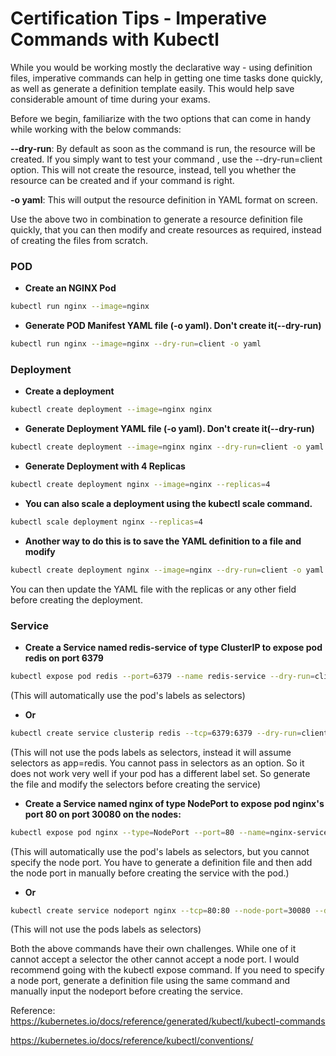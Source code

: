 # Certification Tips - Imperative Commands with Kubectl
While you would be working mostly the declarative way - using definition files, imperative commands can help in getting one time tasks done quickly, as well as generate a definition template easily. This would help save considerable amount of time during your exams.

Before we begin, familiarize with the two options that can come in handy while working with the below commands:

**--dry-run**: By default as soon as the command is run, the resource will be created. If you simply want to test your command , use the --dry-run=client option. This will not create the resource, instead, tell you whether the resource can be created and if your command is right.

**-o yaml**: This will output the resource definition in YAML format on screen.



Use the above two in combination to generate a resource definition file quickly, that you can then modify and create resources as required, instead of creating the files from scratch.



### POD
 - **Create an NGINX Pod**
```sh
kubectl run nginx --image=nginx
```


- **Generate POD Manifest YAML file (-o yaml). Don't create it(--dry-run)**
```sh
kubectl run nginx --image=nginx --dry-run=client -o yaml
```


### Deployment
- **Create a deployment**
```sh
kubectl create deployment --image=nginx nginx
```


- **Generate Deployment YAML file (-o yaml). Don't create it(--dry-run)**
```sh
kubectl create deployment --image=nginx nginx --dry-run=client -o yaml
```


- **Generate Deployment with 4 Replicas**
```sh
kubectl create deployment nginx --image=nginx --replicas=4
```


- **You can also scale a deployment using the kubectl scale command.**
```sh
kubectl scale deployment nginx --replicas=4
```

- **Another way to do this is to save the YAML definition to a file and modify**
```sh
kubectl create deployment nginx --image=nginx --dry-run=client -o yaml > nginx-deployment.yaml
```


You can then update the YAML file with the replicas or any other field before creating the deployment.



### Service
- **Create a Service named redis-service of type ClusterIP to expose pod redis on port 6379**
```sh
kubectl expose pod redis --port=6379 --name redis-service --dry-run=client -o yaml
```
(This will automatically use the pod's labels as selectors)

- **Or**
```sh
kubectl create service clusterip redis --tcp=6379:6379 --dry-run=client -o yaml
```
(This will not use the pods labels as selectors, instead it will assume selectors as app=redis. You cannot pass in selectors as an option. So it does not work very well if your pod has a different label set. So generate the file and modify the selectors before creating the service)



- **Create a Service named nginx of type NodePort to expose pod nginx's port 80 on port 30080 on the nodes:**
```sh
kubectl expose pod nginx --type=NodePort --port=80 --name=nginx-service --dry-run=client -o yaml
```

(This will automatically use the pod's labels as selectors, but you cannot specify the node port. You have to generate a definition file and then add the node port in manually before creating the service with the pod.)

- **Or**
```sh
kubectl create service nodeport nginx --tcp=80:80 --node-port=30080 --dry-run=client -o yaml
```

(This will not use the pods labels as selectors)

Both the above commands have their own challenges. While one of it cannot accept a selector the other cannot accept a node port. I would recommend going with the kubectl expose command. If you need to specify a node port, generate a definition file using the same command and manually input the nodeport before creating the service.

Reference:
https://kubernetes.io/docs/reference/generated/kubectl/kubectl-commands

https://kubernetes.io/docs/reference/kubectl/conventions/